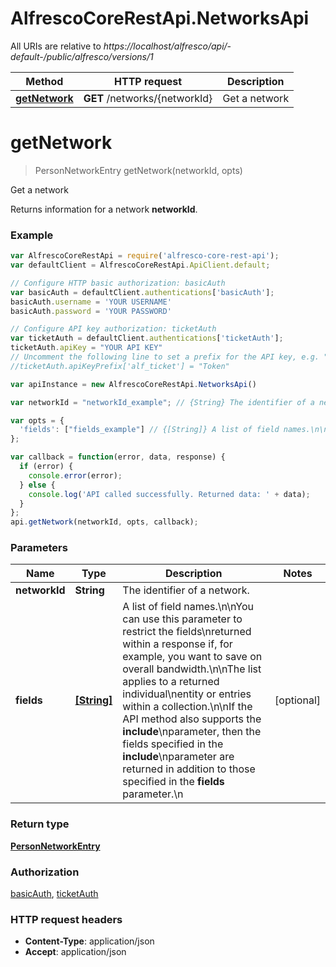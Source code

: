 # AlfrescoCoreRestApi.NetworksApi

All URIs are relative to *https://localhost/alfresco/api/-default-/public/alfresco/versions/1*

Method | HTTP request | Description
------------- | ------------- | -------------
[**getNetwork**](NetworksApi.md#getNetwork) | **GET** /networks/{networkId} | Get a network


<a name="getNetwork"></a>
# **getNetwork**
> PersonNetworkEntry getNetwork(networkId, opts)

Get a network

Returns information for a network **networkId**.

### Example
```javascript
var AlfrescoCoreRestApi = require('alfresco-core-rest-api');
var defaultClient = AlfrescoCoreRestApi.ApiClient.default;

// Configure HTTP basic authorization: basicAuth
var basicAuth = defaultClient.authentications['basicAuth'];
basicAuth.username = 'YOUR USERNAME'
basicAuth.password = 'YOUR PASSWORD'

// Configure API key authorization: ticketAuth
var ticketAuth = defaultClient.authentications['ticketAuth'];
ticketAuth.apiKey = "YOUR API KEY"
// Uncomment the following line to set a prefix for the API key, e.g. "Token" (defaults to null)
//ticketAuth.apiKeyPrefix['alf_ticket'] = "Token"

var apiInstance = new AlfrescoCoreRestApi.NetworksApi()

var networkId = "networkId_example"; // {String} The identifier of a network.

var opts = { 
  'fields': ["fields_example"] // {[String]} A list of field names.\n\nYou can use this parameter to restrict the fields\nreturned within a response if, for example, you want to save on overall bandwidth.\n\nThe list applies to a returned individual\nentity or entries within a collection.\n\nIf the API method also supports the **include**\nparameter, then the fields specified in the **include**\nparameter are returned in addition to those specified in the **fields** parameter.\n
};

var callback = function(error, data, response) {
  if (error) {
    console.error(error);
  } else {
    console.log('API called successfully. Returned data: ' + data);
  }
};
api.getNetwork(networkId, opts, callback);
```

### Parameters

Name | Type | Description  | Notes
------------- | ------------- | ------------- | -------------
 **networkId** | **String**| The identifier of a network. | 
 **fields** | [**[String]**](String.md)| A list of field names.\n\nYou can use this parameter to restrict the fields\nreturned within a response if, for example, you want to save on overall bandwidth.\n\nThe list applies to a returned individual\nentity or entries within a collection.\n\nIf the API method also supports the **include**\nparameter, then the fields specified in the **include**\nparameter are returned in addition to those specified in the **fields** parameter.\n | [optional] 

### Return type

[**PersonNetworkEntry**](PersonNetworkEntry.md)

### Authorization

[basicAuth](../README.md#basicAuth), [ticketAuth](../README.md#ticketAuth)

### HTTP request headers

 - **Content-Type**: application/json
 - **Accept**: application/json

